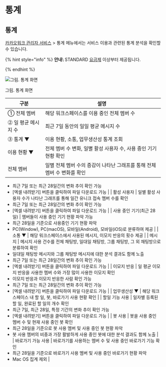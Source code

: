 # 통계

## 통계



[카카오워크 관리자 서비스](https://admin.kakaowork.com/) > 통계 메뉴에서는 서비스 이용과 관련된 통계 분석을 확인할 수 있습니다.

{% hint style="info" %}
**안내**\ STANDARD [요금제](https://www.kakaowork.com/pricing) 이상부터 제공됩니다.

{% endhint %}

![그림. 통계 화면](https://s3-us-west-2.amazonaws.com/secure.notion-static.com/7e5b0f54-cb86-4263-b64d-4a885b7586b8/Untitled.png)

그림. 통계 화면

| 구분           | 설명                                         |
| ------------ | ------------------------------------------ |
| ① 전체 멤버      | 해당 워크스페이스를 이용 중인 전체 멤버 수                   |
| ⓶ 일 평균 메시지 수 | 최근 7일 동안의 일일 평균 메시지 수                      |
| ⓷ 통계 ▼       | 이용 현황, 소통, 업무생산성 통계 조회                     |
| 이용 현황 ▼      | 전체 멤버 수 변화, 일별 활성 사용자 수, 사용 중인 기기 현황 확인    |
| 전체 멤버        | 일별 전체 멤버 수의 증감이 나타난 그래프를 통해 전체 멤버 수 변화를 확인 |

* 최근 7일 또는 최근 28일간의 변화 추이 확인 가능
* [엑셀 내려받기] 버튼을 클릭하여 파일 다운로드 가능 | | 활성 사용자 | 일별 활성 사용자 수가 나타난 그래프를 통해 일간 유니크 접속 멤버 수를 확인
* 최근 7일 또는 최근 28일간의 변화 추이 확인 가능
* [엑셀 내려받기] 버튼을 클릭하여 파일 다운로드 가능 | | 사용 중인 기기(최근 28일) | 멤버들이 사용 중인 기기 현황 파악 가능
* 최근 28일을 기준으로 사용중인 기기 현황 파악
* PC(Window), PC(macOS), 모바일(Android), 모바일(iOS)로 분류하여 제공 | | 소통 ▼ | 해당 워크스페이스에서 사용된 메시지, 이모지 반응의 횟수 제공 | | 메시지 | 메시지 사용 건수를 전체 채팅방, 일대일 채팅방, 그룹 채팅방, 그 외 채팅방으로 분류하여 확인
* 일대일 채팅방 메시지와 그룹 채팅방 메시지에 대한 분석 결과도 함께 노출
* 최근 7일 또는 최근 28일간의 변화 추이 확인 가능
* [엑셀 내려받기] 버튼을 클릭하여 파일 다운로드 가능 | | 이모지 반응 | 일 평균 이모지 반응을 사용한 멤버 수와 가장 많이 사용한 이모지 확인
* 이모지 반응과 이모지 반응한 사람 확인 가능
* 최근 7일 또는 최근 28일간의 변화 추이 확인 가능
* [엑셀 내려받기] 버튼을 클릭하여 파일 다운로드 가능 | | 업무생산성 ▼ | 해당 워크스페이스 내 할 일, 봇, 바로가기 사용 현황 확인 | | 할일 기능 사용 | 일자별 등록된 할 일, 완료된 할 일의 개수 확인
* 최근 7일, 최근 28일, 특정 기간의 변화 추이 확인 가능
* [엑셀 내려받기] 버튼을 클릭하여 파일 다운로드 가능 | | 봇 사용 | 봇을 사용 중인 멤버 수 및 현재 사용 중인 봇 확인
* 최근 28일을 기준으로 봇 사용 멤버 및 사용 중인 봇 현황 파악
* 봇 사용 멤버의 비중과 가장 활발하게 사용 중인 봇에 대한 분석 결과도 함께 노출 | | 바로가기 가능 사용 | 바로가기를 사용하는 멤버 수 및 사용 중인 바로가기 기능 확인
* 최근 28일을 기준으로 바로가기 사용 멤버 및 사용 중인 바로가기 현황 파악
* Mac OS 집계 제외 |

